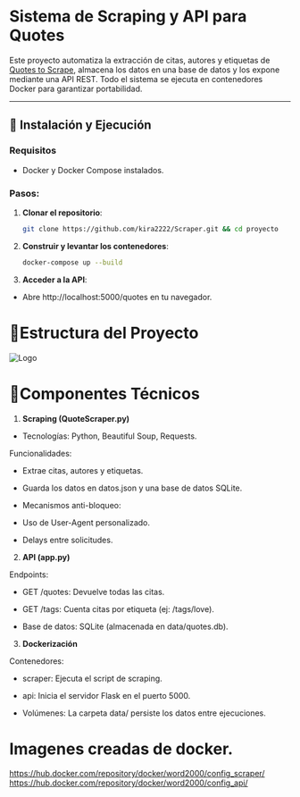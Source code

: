 # Sistema de Scraping y API para Quotes

Este proyecto automatiza la extracción de citas, autores y etiquetas de [Quotes to Scrape](https://quotes.toscrape.com/), almacena los datos en una base de datos y los expone mediante una API REST. Todo el sistema se ejecuta en contenedores Docker para garantizar portabilidad.

---

## 🚀 Instalación y Ejecución

### Requisitos
- Docker y Docker Compose instalados.

### Pasos:

1. **Clonar el repositorio**:
   ```bash
   git clone https://github.com/kira2222/Scraper.git && cd proyecto


2. **Construir y levantar los contenedores**:
   ```bash
   docker-compose up --build

3. **Acceder a la API**:
- Abre http://localhost:5000/quotes en tu navegador.


# 📂Estructura del Proyecto
![Logo](https://i.ibb.co/MvLgpmW/imagen-2025-03-05-191718363.png)


# 🔧Componentes Técnicos
1. **Scraping (QuoteScraper.py)**
- Tecnologías: Python, Beautiful Soup, Requests.

Funcionalidades:

- Extrae citas, autores y etiquetas.

- Guarda los datos en datos.json y una base de datos SQLite.

- Mecanismos anti-bloqueo:

- Uso de User-Agent personalizado.

- Delays entre solicitudes.

2. **API (app.py)**

Endpoints:

- GET /quotes: Devuelve todas las citas.

- GET /tags: Cuenta citas por etiqueta (ej: /tags/love).

- Base de datos: SQLite (almacenada en data/quotes.db).

3. **Dockerización**

Contenedores:

- scraper: Ejecuta el script de scraping.

- api: Inicia el servidor Flask en el puerto 5000.

- Volúmenes: La carpeta data/ persiste los datos entre ejecuciones.



# Imagenes creadas de docker.
https://hub.docker.com/repository/docker/word2000/config_scraper/
https://hub.docker.com/repository/docker/word2000/config_api/
